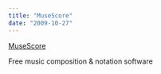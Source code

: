 ```yaml
---
title: "MuseScore"
date: "2009-10-27"
---
```


[MuseScore](http://www.musescore.org/en/node/3169)

Free music composition & notation software
